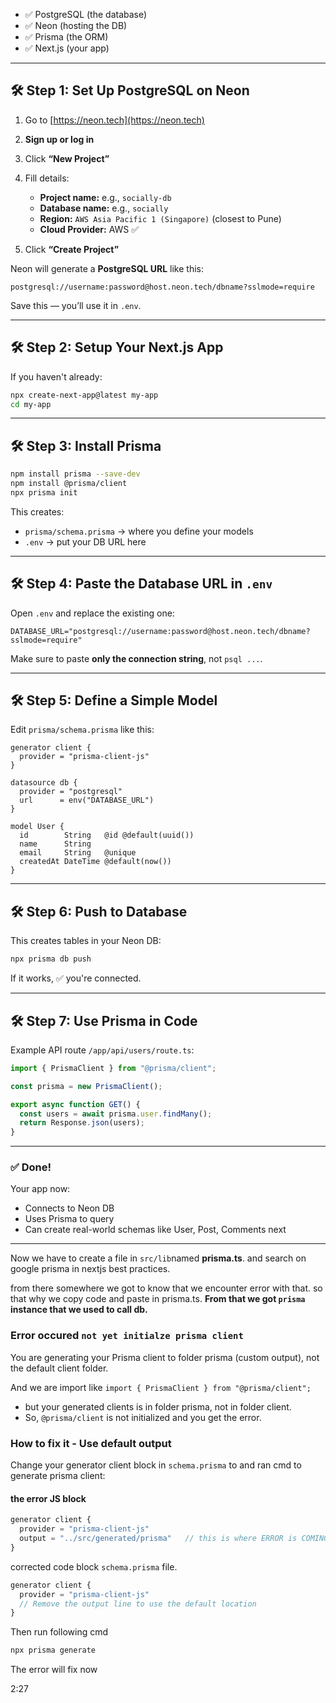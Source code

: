 - ✅ PostgreSQL (the database)
- ✅ Neon (hosting the DB)
- ✅ Prisma (the ORM)
- ✅ Next.js (your app)

---

## 🛠 Step 1: Set Up PostgreSQL on Neon

1. Go to [https://neon.tech](https://neon.tech)
2. **Sign up or log in**
3. Click **“New Project”**
4. Fill details:

   - **Project name:** e.g., `socially-db`
   - **Database name:** e.g., `socially`
   - **Region:** `AWS Asia Pacific 1 (Singapore)` (closest to Pune)
   - **Cloud Provider:** AWS ✅

5. Click **“Create Project”**

Neon will generate a **PostgreSQL URL** like this:

```
postgresql://username:password@host.neon.tech/dbname?sslmode=require
```

Save this — you’ll use it in `.env`.

---

## 🛠 Step 2: Setup Your Next.js App

If you haven't already:

```bash
npx create-next-app@latest my-app
cd my-app
```

---

## 🛠 Step 3: Install Prisma

```bash
npm install prisma --save-dev
npm install @prisma/client
npx prisma init
```

This creates:

- `prisma/schema.prisma` → where you define your models
- `.env` → put your DB URL here

---

## 🛠 Step 4: Paste the Database URL in `.env`

Open `.env` and replace the existing one:

```env
DATABASE_URL="postgresql://username:password@host.neon.tech/dbname?sslmode=require"
```

Make sure to paste **only the connection string**, not `psql ...`.

---

## 🛠 Step 5: Define a Simple Model

Edit `prisma/schema.prisma` like this:

```prisma
generator client {
  provider = "prisma-client-js"
}

datasource db {
  provider = "postgresql"
  url      = env("DATABASE_URL")
}

model User {
  id        String   @id @default(uuid())
  name      String
  email     String   @unique
  createdAt DateTime @default(now())
}
```

---

## 🛠 Step 6: Push to Database

This creates tables in your Neon DB:

```bash
npx prisma db push
```

If it works, ✅ you're connected.

---

## 🛠 Step 7: Use Prisma in Code

Example API route `/app/api/users/route.ts`:

```ts
import { PrismaClient } from "@prisma/client";

const prisma = new PrismaClient();

export async function GET() {
  const users = await prisma.user.findMany();
  return Response.json(users);
}
```

---

### ✅ Done!

Your app now:

- Connects to Neon DB
- Uses Prisma to query
- Can create real-world schemas like User, Post, Comments next

---

Now we have to create a file in `src/lib`named **prisma.ts**. and search on google prisma in nextjs best practices.

from there somewhere we got to know that we encounter error with that. so that why we copy code and paste in prisma.ts. **From that we got `prisma` instance that we used to call db.**

### Error occured `not yet initialze prisma client`

You are generating your Prisma client to folder prisma (custom output), not the default client folder.

And we are import like `import { PrismaClient } from "@prisma/client";`

- but your generated clients is in folder prisma, not in folder client.
- So, `@prisma/client` is not initialized and you get the error.

### How to fix it - Use default output

Change your generator client block in `schema.prisma` to and ran cmd to generate prisma client:

#### the error JS block

```javascript
generator client {
  provider = "prisma-client-js"
  output = "../src/generated/prisma"   // this is where ERROR is COMING FROM
}
```

corrected code block `schema.prisma` file.

```javascript
generator client {
  provider = "prisma-client-js"
  // Remove the output line to use the default location
}
```

Then run following cmd

```bash
npx prisma generate
```

The error will fix now

2:27
